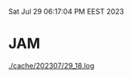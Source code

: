 Sat Jul 29 06:17:04 PM EEST 2023
# JAM
<a href='./cache/202307/29_18.log'>./cache/202307/29_18.log</a>
